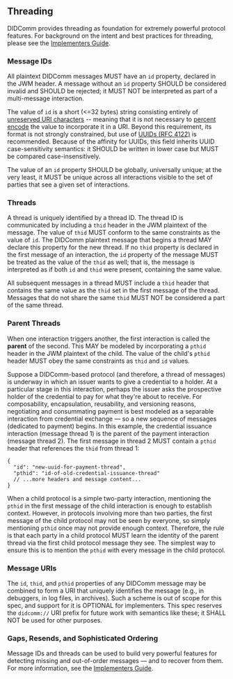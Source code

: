 ## Threading

DIDComm provides threading as foundation for extremely powerful protocol features. For background on the intent and best practices for threading, please see the [Implementers Guide](http://example.com/TODO--find-right-way-to-link-to-section-in-guide).

### Message IDs

All plaintext DIDComm messages MUST have an `id` property, declared in the JWM header. A message without an `id` property SHOULD be considered invalid and SHOULD be rejected; it MUST NOT be interpreted as part of a multi-message interaction.

The value of `id` is a short (&lt;=32 bytes) string consisting entirely of [unreserved URI characters](https://datatracker.ietf.org/doc/html/rfc3986/#section-2.3) -- meaning that it is not necessary to [percent encode](https://en.wikipedia.org/wiki/Percent-encoding) the value to incorporate it in a URI. Beyond this requirement, its format is not strongly constrained, but use of [UUIDs (RFC 4122)](https://datatracker.ietf.org/doc/html/rfc4122) is recommended. Because of the affinity for UUIDs, this field inherits UUID case-sensitivity semantics: it SHOULD be written in lower case but MUST be compared case-insensitively.

The value of an `id` property SHOULD be globally, universally unique; at the very least, it MUST be unique across all interactions visible to the set of parties that see a given set of interactions.

### Threads

A thread is uniquely identified by a thread ID. The thread ID is communicated by including a `thid` header in the JWM plaintext of the message. The value of `thid` MUST conform to the same constraints as the value of `id`. The DIDComm plaintext message that begins a thread MAY declare this property for the new thread. If no `thid` property is declared in the first message of an interaction, the `id` property of the message MUST be treated as the value of the `thid` as well; that is, the message is interpreted as if both `id` and `thid` were present, containing the same value.

All subsequent messages in a thread MUST include a `thid` header that contains the same value as the `thid` set in the first message of the thread. Messages that do not share the same `thid` MUST NOT be considered a part of the same thread.

### Parent Threads

When one interaction triggers another, the first interaction is called the **parent** of the second. This MAY be modeled by incorporating a `pthid` header in the JWM plaintext of the child. The value of the child's `pthid` header MUST obey the same constraints as `thid` and `id` values.

Suppose a DIDComm-based protocol (and therefore, a thread of messages) is underway in which an issuer wants to give a credential to a holder. At a particular stage in this interaction, perhaps the issuer asks the prospective holder of the credential to pay for what they're about to receive. For composability, encapsulation, reusability, and versioning reasons, negotiating and consummating payment is best modeled as a separable interaction from credential exchange &mdash; so a new sequence of messages (dedicated to payment) begins. In this example, the credential issuance interaction (message thread 1) is the parent of the payment interaction (message thread 2). The first message in thread 2 MUST contain a `pthid` header that references the `thid` from thread 1:

```jsonc
{
  "id": "new-uuid-for-payment-thread",
  "pthid": "id-of-old-credential-issuance-thread"
  // ...more headers and message content...
}

```

When a child protocol is a simple two-party interaction, mentioning the `pthid` in the first message of the child interaction is enough to establish context. However, in protocols involving more than two parties, the first message of the child protocol may not be seen by everyone, so simply mentioning `pthid` once may not provide enough context. Therefore, the rule is that each party in a child protocol MUST learn the identity of the parent thread via the first child protocol message they see. The simplest way to ensure this is to mention the `pthid` with every message in the child protocol.

### Message URIs

The `id`, `thid`, and `pthid` properties of any DIDComm message may be combined to form a URI that uniquely identifies the message (e.g., in debuggers, in log files, in archives). Such a scheme is out of scope for this spec, and support for it is OPTIONAL for implementers. This spec reserves the `didcomm://` URI prefix for future work with semantics like these; it SHALL NOT be used for other purposes.

### Gaps, Resends, and Sophisticated Ordering

Message IDs and threads can be used to build very powerful features for detecting missing and out-of-order messages &mdash; and to recover from them. For more information, see the [Implementers Guide](http://example.com/TODO--find-right-way-to-link-to-section-in-guide). 
